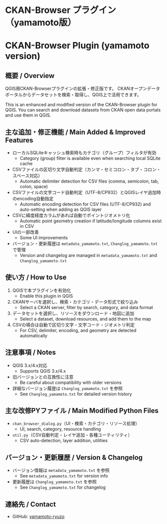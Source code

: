 

# CKAN-Browser プラグイン（yamamoto版）
# CKAN-Browser Plugin (yamamoto version)


## 概要 / Overview
QGIS用CKAN-Browserプラグインの拡張・修正版です。
CKANオープンデータポータルからデータセットを検索・取得し、QGIS上で活用できます。

This is an enhanced and modified version of the CKAN-Browser plugin for QGIS.
You can search and download datasets from CKAN open data portals and use them in QGIS.


## 主な追加・修正機能 / Main Added & Improved Features
- ローカルSQLiteキャッシュ検索時もカテゴリ（グループ）フィルタが有効
    - Category (group) filter is available even when searching local SQLite cache
- CSVファイルの区切り文字自動判定（カンマ・セミコロン・タブ・コロン・スペース対応）
    - Automatic delimiter detection for CSV files (comma, semicolon, tab, colon, space)
- CSVファイルの文字コード自動判定（UTF-8/CP932）とQGISレイヤ追加時のencoding自動指定
    - Automatic encoding detection for CSV files (UTF-8/CP932) and auto-setting when adding as QGIS layer
- CSVに緯度経度カラムがあれば自動でポイントジオメトリ化
    - Automatic point geometry creation if latitude/longitude columns exist in CSV
- UIの一部改善
    - Some UI improvements
- バージョン・更新履歴は `metadata_yamamoto.txt`, `Changlog_yamamoto.txt` で管理
    - Version and changelog are managed in `metadata_yamamoto.txt` and `Changlog_yamamoto.txt`


## 使い方 / How to Use
1. QGISで本プラグインを有効化
    - Enable this plugin in QGIS
2. CKANサーバを選択し、検索・カテゴリ・データ形式で絞り込み
    - Select a CKAN server, filter by search, category, and data format
3. データセットを選択し、リソースをダウンロード・地図に追加
    - Select a dataset, download resources, and add them to the map
4. CSVの場合は自動で区切り文字・文字コード・ジオメトリ判定
    - For CSV, delimiter, encoding, and geometry are detected automatically


## 注意事項 / Notes
- QGIS 3.x/4.x対応
    - Supports QGIS 3.x/4.x
- 旧バージョンとの互換性に注意
    - Be careful about compatibility with older versions
- 詳細なバージョン履歴は `Changlog_yamamoto.txt` を参照
    - See `Changlog_yamamoto.txt` for detailed version history


## 主な改修PYファイル / Main Modified Python Files
- `ckan_browser_dialog.py`（UI・検索・カテゴリ・リソース処理）
    - UI, search, category, resource handling
- `util.py`（CSV自動判定・レイヤ追加・各種ユーティリティ）
    - CSV auto-detection, layer addition, utilities


## バージョン・更新履歴 / Version & Changelog
- バージョン情報は `metadata_yamamoto.txt` を参照
    - See `metadata_yamamoto.txt` for version info
- 更新履歴は `Changlog_yamamoto.txt` を参照
    - See `Changlog_yamamoto.txt` for changelog


## 連絡先 / Contact
- GitHub: [yamamoto-ryuzo](https://github.com/yamamoto-ryuzo)
